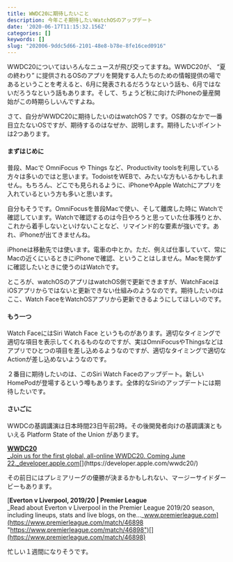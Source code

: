 ```yaml
---
title: WWDC20に期待したいこと
description: 今年こそ期待したいWatchOSのアップデート
date: '2020-06-17T11:15:32.156Z'
categories: []
keywords: []
slug: "202006-9ddc5d66-2101-48e8-b78e-8fe16ced0916"
---
```

WWDC20についてはいろんなニュースが飛び交ってますね。WWDC20が、 “夏の終わり” に提供されるOSのアプリを開発する人たちのための情報提供の場であるということを考えると、6月に発表されるだろうなという話も、6月ではないだろうなという話もあります。そして、ちょうど秋に向けたiPhoneの量産開始がこの時期らしいんですよね。

さて、自分がWWDC20に期待したいのはwatchOS 7 です。OS群のなかで一番目立たないOSですが、期待するのはなぜか、説明します。期待したいポイントは2つあります。

#### まずはじめに

普段、Macで OmniFocus や Things など、Productivity toolsを利用している方々は多いのではと思います。TodoistをWEBで、みたいな方もいるかもしれません。もちろん、どこでも見られるように、iPhoneやApple Watchにアプリを入れているという方も多いと思います。

自分もそうです。OmniFocusを普段Macで使い、そして離席した時に Watchで確認しています。Watchで確認するのは今日やろうと思っていた仕事残りとか、これから着手しないといけないことなど、リマインド的な要素が強いです。あれ、iPhoneが出てきませんね。

iPhoneは移動先では使います。電車の中とか。ただ、例えば仕事していて、常にMacの近くにいるときにiPhoneで確認、ということはしません。Macを開かずに確認したいときに使うのはWatchです。

ところが、watchOSのアプリはwatchOS側で更新できますが、WatchFaceはiOSアプリからではないと更新できない仕組みのようなのです。期待したいのはここ、Watch FaceをWatchOSアプリから更新できるようにしてほしいのです。

#### もう一つ

Watch FaceにはSiri Watch Face というものがあります。適切なタイミングで適切な項目を表示してくれるものなのですが、実はOmniFocusやThingsなどはアプリでひとつの項目を差し込めるようなのですが、適切なタイミングで適切なActionが差し込めないようなのです。

２番目に期待したいのは、このSiri Watch Faceのアップデート。新しいHomePodが登場するという噂もあります。全体的なSiriのアップデートには期待したいです。

#### さいごに

WWDCの基調講演は日本時間23日午前2時。その後開発者向けの基調講演ともいえる Platform State of the Union があります。

[**WWDC20**  
_Join us for the first global, all-online WWDC20. Coming June 22._developer.apple.com](https://developer.apple.com/wwdc20/ "https://developer.apple.com/wwdc20/")[](https://developer.apple.com/wwdc20/)

その前日にはプレミアリーグの優勝が決まるかもしれない、マージーサイドダービーもあります。

[**Everton v Liverpool, 2019/20 | Premier League**  
_Read about Everton v Liverpool in the Premier League 2019/20 season, including lineups, stats and live blogs, on the…_www.premierleague.com](https://www.premierleague.com/match/46898 "https://www.premierleague.com/match/46898")[](https://www.premierleague.com/match/46898)

忙しい１週間になりそうです。